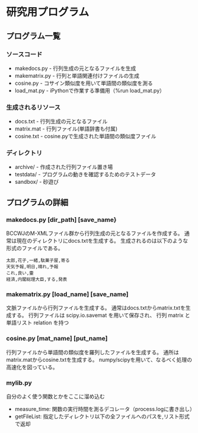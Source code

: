 # 研究用プログラム

## プログラム一覧

### ソースコード
* makedocs.py   - 行列生成の元となるファイルを生成
* makematrix.py - 行列と単語関連付けファイルの生成
* cosine.py     - コサイン類似度を用いて単語間の類似度を測る
* load_mat.py       - iPythonで作業する準備用（%run load_mat.py）

### 生成されるリソース
* docs.txt          - 行列生成の元となるファイル
* matrix.mat        - 行列ファイル(単語辞書も付属)
* cosine.txt	    - cosine.pyで生成された単語間の類似度ファイル

### ディレクトリ
* archive/      - 作成された行列ファイル置き場
* testdata/     - プログラムの動きを確認するためのテストデータ
* sandbox/      - 砂遊び

## プログラムの詳細
### makedocs.py [dir_path] [save_name}

BCCWJのM-XMLファイル群から行列生成の元となるファイルを作成する。
通常は現在のディレクトリにdocs.txtを生成する。
生成されるのは以下のような形式のファイルである。

```
太郎,花子,一緒,駄菓子屋,寄る
天気予報,明日,晴れ,予報
これ,良い,壷
経済,内閣総理大臣,する,発表
```

### makematrix.py [load_name] [save_name]

文脈ファイルから行列ファイルを生成する。
通常はdocs.txtからmatrix.txtを生成する。
行列ファイルは scipy.io.savemat を用いて保存され、
行列 matrix と単語リスト relation を持つ

### cosine.py [mat_name] [put_name]

行列ファイルから単語間の類似度を羅列したファイルを生成する。
通所はmatrix.matからcosine.txtを生成する。
numpy/scipyを用いて、なるべく処理の高速化を図っている。

### mylib.py

自分のよく使う関数とかをここに溜め込む
* measure_time: 関数の実行時間を測るデコレータ（process.logに書き出し）
* getFileList: 指定したディレクトリ以下の全ファイルへのパスを,リスト形式で返却